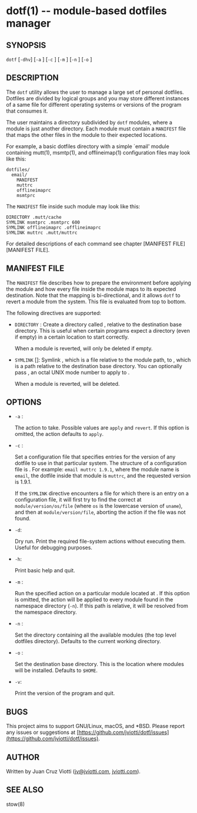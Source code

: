 dotf(1) -- module-based dotfiles manager
========================================

SYNOPSIS
--------

`dotf` [`-dhv`] [`-a` <action>] [`-c` <file>] [`-m` <directory>] [`-n` <directory>] [`-o` <directory>]

DESCRIPTION
-----------

The `dotf` utility allows the user to manage a large set of personal dotfiles.
Dotfiles are divided by logical groups and you may store different instances of
a same file for different operating systems or versions of the program that
consumes it.

The user maintains a directory subdivided by `dotf` modules, where a module is
just another directory. Each module must contain a `MANIFEST` file that maps
the other files in the module to their expected locations.

For example, a basic dotfiles directory with a simple `email' module containing
mutt(1), msmtp(1), and offlineimap(1) configuration files may look like this:

```
dotfiles/
  email/
    MANIFEST
    muttrc
    offlineimaprc
    msmtprc
```

The `MANIFEST` file inside such module may look like this:

```
DIRECTORY .mutt/cache
SYMLINK msmtprc .msmtprc 600
SYMLINK offlineimaprc .offlineimaprc
SYMLINK muttrc .mutt/muttrc
```

For detailed descriptions of each command see chapter [MANIFEST FILE][MANIFEST
FILE].

MANIFEST FILE
-------------

The `MANIFEST` file describes how to prepare the environment before applying
the module and how every file inside the module maps to its expected
destination. Note that the mapping is bi-directional, and it allows `dotf` to
revert a module from the system. This file is evaluated from top to bottom.

The following directives are supported:

* `DIRECTORY` <path>:
  Create a directory called <path>, relative to the destination base directory.
  This is useful when certain programs expect a directory (even if empty) in a
  certain location to start correctly.

  When a module is reverted, <path> will only be deleted if empty.

* `SYMLINK` <source> <target> [<mode>]:
  Symlink <source>, which is a file relative to the module path, to <target>,
  which is a path relative to the destination base directory. You can
  optionally pass <mode>, an octal UNIX mode number to apply to <target>.

  When a module is reverted, <target> will be deleted.

## OPTIONS

* `-a` <action>:

  The action to take. Possible values are `apply` and `revert`. If this option
  is omitted, the action defaults to `apply`.

* `-c` <file>:

  Set a configuration file that specifies entries for the version of any
  dotfile to use in that particular system. The structure of a configuration
  file is <module> <file> <version>. For example: `email muttrc 1.9.1`, where
  the module name is `email`, the dotfile inside that module is `muttrc`, and
  the requested version is 1.9.1.

  If the `SYMLINK` directive encounters a file for which there is an entry on a
  configuration file, it will first try to find the correct <source> at
  `module/version/os/file` (where `os` is the lowercase version of `uname`),
  and then at `module/version/file`, aborting the action if the file was not
  found.

* `-d`:

  Dry run. Print the required file-system actions without executing them.
  Useful for debugging purposes.

* `-h`:

  Print basic help and quit.

* `-m` <directory>:

  Run the specified action on a particular module located at <directory>. If
  this option is omitted, the action will be applied to every module found in
  the namespace directory (`-n`). If this path is relative, it will be resolved
  from the namespace directory.

* `-n` <directory>:

  Set the directory containing all the available modules (the top level
  dotfiles directory). Defaults to the current working directory.

* `-o` <directory>:

  Set the destination base directory. This is the location where modules will
  be installed. Defaults to `$HOME`.

* `-v`:

  Print the version of the program and quit.

BUGS
----

This project aims to support GNU/Linux, macOS, and *BSD. Please report any
issues or suggestions at
[https://github.com/jviotti/dotf/issues](https://github.com/jviotti/dotf/issues).

AUTHOR
------

Written by Juan Cruz Viotti ([jv@jviotti.com](mailto:jv@jviotti.com),
[jviotti.com](jviotti.com)).

SEE ALSO
--------

stow(8)
